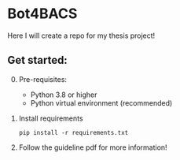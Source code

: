 # Bot4BACS

Here I will create a repo for my thesis project!

## Get started:

0. Pre-requisites:
    - Python 3.8 or higher
    - Python virtual environment (recommended)

1. Install requirements
    ```
    pip install -r requirements.txt

    ```
    
2. Follow the guideline pdf for more information!    